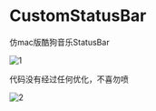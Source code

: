 # CustomStatusBar
仿mac版酷狗音乐StatusBar

![1](https://github.com/shibiao/CustomStatusBar/blob/master/QQ20170915-101557.png)

代码没有经过任何优化，不喜勿喷

![2](https://github.com/shibiao/CustomStatusBar/blob/master/QQ20170915-101715.png)
